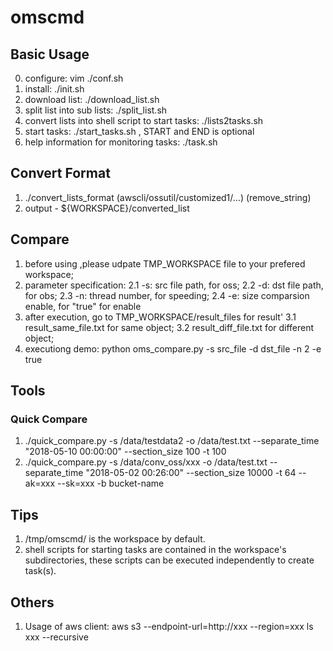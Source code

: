 # omscmd

## Basic Usage
0. configure: vim ./conf.sh
1. install: ./init.sh
2. download list: ./download_list.sh
3. split list into sub lists: ./split_list.sh
4. convert lists into shell script to start tasks: ./lists2tasks.sh
5. start tasks: ./start_tasks.sh <START> <END>, START and END is optional
6. help information for monitoring tasks: ./task.sh 

## Convert Format
1. ./convert_lists_format (awscli/ossutil/customized1/...) (remove_string)
2. output - ${WORKSPACE}/converted_list

## Compare
1. before using ,please udpate TMP_WORKSPACE file to your prefered workspace;
2. parameter specification:
    2.1 -s: src file path, for oss;
    2.2 -d: dst file path, for obs;
    2.3 -n: thread number, for speeding;
    2.4 -e: size comparsion enable, for "true" for enable
3. after execution, go to TMP_WORKSPACE/result_files for result'
    3.1 result_same_file.txt for same object;
    3.2 result_diff_file.txt for different object;
4. executiong demo: python oms_compare.py -s src_file -d dst_file -n 2 -e true

## Tools
### Quick Compare
1. ./quick_compare.py -s /data/testdata2  -o /data/test.txt --separate_time "2018-05-10 00:00:00" --section_size 100 -t 100
2. ./quick_compare.py -s /data/conv_oss/xxx -o /data/test.txt --separate_time "2018-05-02 00:26:00" --section_size 10000 -t 64 --ak=xxx --sk=xxx -b bucket-name
## Tips
1. /tmp/omscmd/ is the workspace by default.
2. shell scripts for starting tasks are contained in the workspace's subdirectories, these scripts can be executed independently to create task(s).

## Others
1. Usage of aws client: aws s3 --endpoint-url=http://xxx --region=xxx ls xxx --recursive
